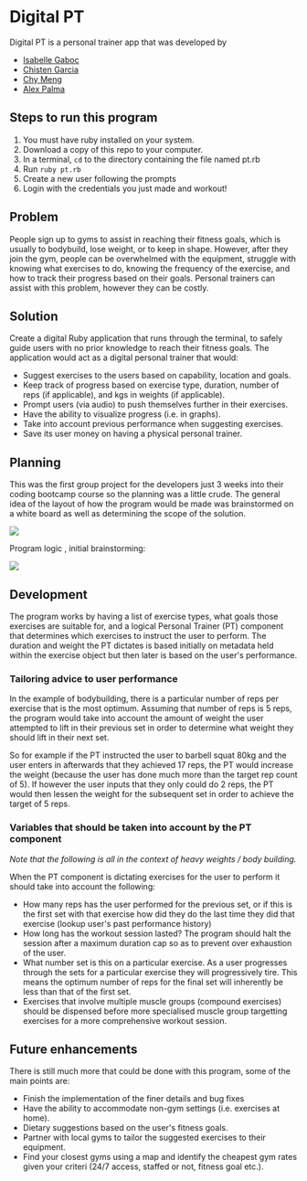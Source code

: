 # Digital PT

Digital PT is a personal trainer app that was developed by

* [Isabelle Gaboc](https://github.com/igaboc/)
* [Chisten Garcia](https://github.com/christengarcia/)
* [Chy Meng](https://github.com/chy24/)
* [Alex Palma](https://github.com/developingAlex/)

## Steps to run this program
1. You must have ruby installed on your system.
1. Download a copy of this repo to your computer.
1. In a terminal, `cd` to the directory containing the file named pt.rb
1. Run `ruby pt.rb`
1. Create a new user following the prompts
1. Login with the credentials you just made and workout!

## Problem

People sign up to gyms to assist in reaching their fitness goals, which is usually to bodybuild, lose weight, or to keep in shape. 
However, after they join the gym, people can be overwhelmed with the equipment, struggle with knowing what exercises to do, knowing the frequency of the exercise, and how to track their progress based on their goals. 
Personal trainers can assist with this problem, however they can be costly. 

## Solution

Create a digital Ruby application that runs through the terminal, to safely guide users with no prior knowledge to reach their fitness goals. The application would act as a digital personal trainer that would: 
* Suggest exercises to the users based on capability, location and goals.
* Keep track of progress based on exercise type, duration, number of reps (if applicable), and kgs in weights (if applicable).
* Prompt users (via audio) to push themselves further in their exercises.
* Have the ability to visualize progress (i.e. in graphs).
* Take into account previous performance when suggesting exercises.
* Save its user money on having a physical personal trainer.

## Planning

This was the first group project for the developers just 3 weeks into their coding bootcamp course so the planning was a little crude.
The general idea of the layout of how the program would be made was brainstormed on a white board as well as determining the scope of the solution. 

![](/README-assets/whiteboard-planning.jpg)

Program logic , initial brainstorming:

![](/README-assets/flow-chart.png)

## Development

The program works by having a list of exercise types, what goals those exercises are suitable for, and a logical Personal Trainer (PT) component that determines which exercises to instruct the user to perform. The duration and weight the PT dictates is based initially on metadata held within the exercise object but then later is based on the user's performance.

### Tailoring advice to user performance

In the example of bodybuilding, there is a particular number of reps per exercise that is the most optimum. Assuming that number of reps is 5 reps, the program would take into account the amount of weight the user attempted to lift in their previous set in order to determine what weight they should lift in their next set.

So for example if the PT instructed the user to barbell squat 80kg and the user enters in afterwards that they achieved 17 reps, the PT would increase the weight (because the user has done much more than the target rep count of 5). If however the user inputs that they only could do 2 reps, the PT would then lessen the weight for the subsequent set in order to achieve the target of 5 reps.

### Variables that should be taken into account by the PT component

*Note that the following is all in the context of heavy weights / body building.*

When the PT component is dictating exercises for the user to perform it should take into account the following:

* How many reps has the user performed for the previous set, or if this is the first set with that exercise how did they do the last time they did that exercise (lookup user's past performance history)
* How long has the workout session lasted? The program should halt the session after a maximum duration cap so as to prevent over exhaustion of the user.
* What number set is this on a particular exercise. As a user progresses through the sets for a particular exercise they will progressively tire. This means the optimum number of reps for the final set will inherently be less than that of the first set.
* Exercises that involve multiple muscle groups (compound exercises) should be dispensed before more specialised muscle group targetting exercises for a more comprehensive workout session.

## Future enhancements

There is still much more that could be done with this program, some of the main points are:

* Finish the implementation of the finer details and bug fixes
* Have the ability to accommodate non-gym settings (i.e. exercises at home).
* Dietary suggestions based on the user's fitness goals.
* Partner with local gyms to tailor the suggested exercises to their equipment.
* Find your closest gyms using a map and identify the cheapest gym rates given your criteri (24/7 access, staffed or not, fitness goal etc.).